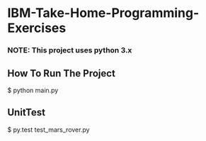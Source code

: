 # IBM-Take-Home-Programming-Exercises

### NOTE: This project uses python 3.x
## How To Run The Project

$ python main.py

## UnitTest

$ py.test test_mars_rover.py